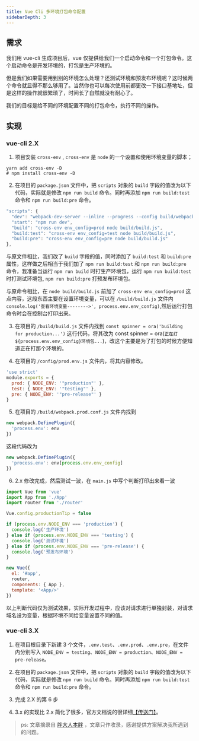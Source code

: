 ```yaml
---
title: Vue Cli 多环境打包命令配置
sidebarDepth: 3
---
```


## 需求

我们用 vue-cli 生成项目后，vue 仅提供给我们一个启动命令和一个打包命令。这个启动命令是开发环境的，打包是生产环境的。

但是我们如果需要用到别的环境怎么处理？还测试环境和预发布环境呢？这时候两个命令就显得不那么够用了。当然你也可以每次使用前都更改一下接口基地址，但是这样的操作就很繁琐了，时间长了自然就没有耐心了。

我们的目标是给不同的环境配置不同的打包命令，执行不同的操作。

## 实现

### vue-cli 2.X

1. 项目安装 `cross-env` , `cross-env` 是 `node` 的一个设置和使用环境变量的脚本；

```shell
yarn add cross-env -D
# npm install cross-env -D
```

2. 在项目的 `package.json` 文件中，把 `scripts` 对象的 `build` 字段的值改为以下代码，实际就是修改 `npm run build` 命令。同时再添加 `npm run build:test` 命令和 `npm run build:pre` 命令。

```js
"scripts": {
  "dev": "webpack-dev-server --inline --progress --config build/webpack.dev.conf.js",
  "start": "npm run dev",
  "build": "cross-env env_config=prod node build/build.js",
  "build:test": "cross-env env_config=test node build/build.js",
  "build:pre": "cross-env env_config=pre node build/build.js"
},
```

与原文件相比，我们改了 `build` 字段的值，同时添加了 `build:test` 和 `build:pre` 属性，这样做之后相当于我们加了 `npm run build:test` 和 `npm run build:pre` 命令，我准备当运行 `npm run build` 时打生产环境包，运行 `npm run build:test` 时打测试环境包, `npm run build:pre` 打预发布环境包。

与原命令相比，在 `node build/build.js` 前加了 `cross-env env_config=prod` 这点内容，这段东西主要在设置环境变量，可以在 `/build/build.js` 文件内 `console.log('查看环境变量-------->', process.env.env_config)`,然后运行打包命令时会在控制台打印出来。

3. 在项目的 `/build/build.js` 文件内找到 `const spinner = ora('building for production...')` 这行代码，将其改为 const spinner = ora(`正在打${process.env.env_config}环境包...`)，改这个主要是为了打包的时候方便知道正在打那个环境的。

4. 在项目的 `/config/prod.env.js` 文件内，将其内容修改。

```js
'use strict'
module.exports = {
  prod: { NODE_ENV: '"production"' },
  test: { NODE_ENV: '"testing"' },
  pre: { NODE_ENV: '"pre-release"' }
}
```

5. 在项目的 `/build/webpack.prod.conf.js` 文件内找到

```js
new webpack.DefinePlugin({
  'process.env': env
})
```

这段代码改为

```js
new webpack.DefinePlugin({
  'process.env': env[process.env.env_config]
})
```

6. 2.x 修改完成，然后测试一波，在 `main.js` 中写个判断打印出来看一波

```js
import Vue from 'vue'
import App from './App'
import router from './router'

Vue.config.productionTip = false

if (process.env.NODE_ENV === 'production') {
  console.log('生产环境')
} else if (process.env.NODE_ENV === 'testing') {
  console.log('测试环境')
} else if (process.env.NODE_ENV === 'pre-release') {
  console.log('预发布环境')
}

new Vue({
  el: '#app',
  router,
  components: { App },
  template: '<App/>'
})
```

以上判断代码仅为测试效果，实际开发过程中，应该对请求进行单独封装，对请求域名设为变量，根据环境不同给变量设置不同的值。

### vue-cli 3.X

1. 在项目根目录下新建 3 个文件，`.env.test`、`.env.prod`、`.env.pre`，在文件内分别写入 `NODE_ENV = testing`、`NODE_ENV = production`、`NODE_ENV = pre-release`。

2. 在项目的 `package.json` 文件中，把 `scripts` 对象的 `build` 字段的值改为以下代码，实际就是修改 `npm run build` 命令。同时再添加 `npm run build:test` 命令和 `npm run build:pre` 命令。

3. 完成 2.X 的第 6 步

4. 3.x 的实现比 2.x 简化了很多，官方文档说的很详细[【传送门】](https://cli.vuejs.org/zh/guide/mode-and-env.html#%E6%A8%A1%E5%BC%8F)。

> ps: 文章摘录自 [胖大人本胖](https://juejin.im/post/5d40440351882507d52b187f) ，文章只作收录，感谢提供方案解决我所遇到的问题。
